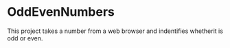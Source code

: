 # OddEvenNumbers
This project takes a number from a web browser and indentifies whetherit is odd or even.
